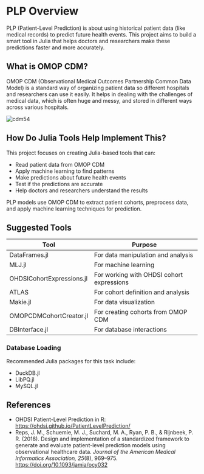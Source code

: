# PLP Overview

PLP (Patient-Level Prediction) is about using historical patient data (like medical records) to predict future health events. This project aims to build a smart tool in Julia that helps doctors and researchers make these predictions faster and more accurately.

## What is OMOP CDM?

OMOP CDM (Observational Medical Outcomes Partnership Common Data Model) is a standard way of organizing patient data so different hospitals and researchers can use it easily. It helps in dealing with the challenges of medical data, which is often huge and messy, and stored in different ways across various hospitals.

![cdm54](https://github.com/user-attachments/assets/f6954bb1-7727-4d2b-bcd2-0f1919acd8de)

## How Do Julia Tools Help Implement This?

This project focuses on creating Julia-based tools that can:

- Read patient data from OMOP CDM
- Apply machine learning to find patterns
- Make predictions about future health events
- Test if the predictions are accurate
- Help doctors and researchers understand the results

PLP models use OMOP CDM to extract patient cohorts, preprocess data, and apply machine learning techniques for prediction.

## Suggested Tools


| Tool                        | Purpose                                      |
|-----------------------------|----------------------------------------------|
| DataFrames.jl           | For data manipulation and analysis           |
| MLJ.jl                  | For machine learning                         |
| OHDSICohortExpressions.jl | For working with OHDSI cohort expressions    |
| ATLAS                   | For cohort definition and analysis           |
| Makie.jl                | For data visualization                       |
| OMOPCDMCohortCreator.jl | For creating cohorts from OMOP CDM           |
| DBInterface.jl          | For database interactions                    |

### Database Loading

Recommended Julia packages for this task include:

- DuckDB.jl
- LibPQ.jl
- MySQL.jl

## References

- OHDSI Patient-Level Prediction in R: https://ohdsi.github.io/PatientLevelPrediction/
- Reps, J. M., Schuemie, M. J., Suchard, M. A., Ryan, P. B., & Rijnbeek, P. R. (2018). Design and implementation of a standardized framework to generate and evaluate patient-level prediction models using observational healthcare data. *Journal of the American Medical Informatics Association, 25*(8), 969–975. https://doi.org/10.1093/jamia/ocy032
